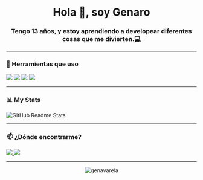 <!-- Banner con fondo (puedes reemplazar con otro link de imagen si deseas) -->
<p align="center">
</p>

<h1 align="center">Hola 👋, soy Genaro</h1>
<h3 align="center">Tengo 13 años, y estoy aprendiendo a developear diferentes cosas que me divierten.💻</h3>

---

### 🧰 Herramientas que uso
<p align="left">
  <img src="https://img.shields.io/badge/Visual_Studio_Code-0078d7?style=for-the-badge&logo=visual%20studio%20code&logoColor=white"/>
  <img src="https://img.shields.io/badge/Python-3776AB?style=for-the-badge&logo=python&logoColor=white" />
  <img src="https://img.shields.io/badge/DiscordJS-5865F2?style=for-the-badge&logo=discord&logoColor=white" />
  <img src="https://img.shields.io/badge/Node.js-339933?style=for-the-badge&logo=nodedotjs&logoColor=white" />
</p>

---

### 📊 My Stats

![GitHub Readme Stats](https://github-readme-stats.vercel.app/api?username=genavarela&show_icons=true&theme=radical)

---

### 📫 ¿Dónde encontrarme?

<p align="left">
  <a href="https://discord.com/users/tuID" target="_blank">
    <img src="https://img.shields.io/badge/Discord-%237289DA.svg?style=for-the-badge&logo=discord&logoColor=white" />
  </a>
  <a href="https://github.com/genavarela" target="_blank">
    <img src="https://img.shields.io/badge/GitHub-100000?style=for-the-badge&logo=github&logoColor=white"/>
  </a>
</p>

---

<p align="center">
  <img src="https://komarev.com/ghpvc/?username=genavarela&label=Visitas&color=blue&style=flat" alt="genavarela" />
</p>
